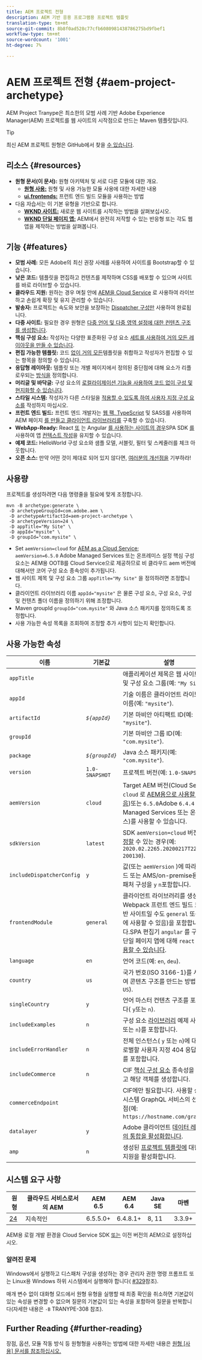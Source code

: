 ```yaml
---
title: AEM 프로젝트 전형
description: AEM 기반 응용 프로그램용 프로젝트 템플릿
translation-type: tm+mt
source-git-commit: 8b8f0ad528c77cfb6080981438786275bd9fbef1
workflow-type: tm+mt
source-wordcount: '1001'
ht-degree: 7%

---
```



# AEM 프로젝트 전형 {#aem-project-archetype}

AEM Project Tranype은 최소한의 모범 사례 기반 Adobe Experience Manager(AEM) 프로젝트를 웹 사이트의 시작점으로 만드는 Maven 템플릿입니다.

>[!TIP]
>
>최신 AEM 프로젝트 원형은 GitHub에서 찾을 [수 있습니다](https://github.com/adobe/aem-project-archetype).

## 리소스 {#resources}

* **원형 문서(이 문서):** 원형 아키텍처 및 서로 다른 모듈에 대한 개요.
   * **[원형 사용:](using.md)** 원형 및 사용 가능한 모듈 사용에 대한 자세한 내용
   * **[ui.frontends:](uifrontend.md)** 프런트 엔드 빌드 모듈을 사용하는 방법
* 다음 자습서는 이 기본 유형을 기반으로 합니다.
   * **[WKND 사이트:](https://docs.adobe.com/content/help/en/experience-manager-learn/getting-started-wknd-tutorial-develop/overview.html)** 새로운 웹 사이트를 시작하는 방법을 살펴보십시오.
   * **[WKND 단일 페이지 앱:](https://docs.adobe.com/content/help/en/experience-manager-learn/sites/spa-editor/spa-editor-framework-feature-video-use.html)** AEM에서 완전히 저작할 수 있는 반응형 또는 각도 웹 앱을 제작하는 방법을 살펴봅니다.

## 기능 {#features}

* **모범 사례:** 모든 Adobe의 최신 권장 사례를 사용하여 사이트를 Bootstrap할 수 있습니다.
* **낮은 코드:** 템플릿을 편집하고 컨텐츠를 제작하며 CSS를 배포할 수 있으며 사이트를 바로 라이브할 수 있습니다.
* **클라우드 지원:** 원하는 경우 며칠 안에 [AEM을 Cloud Service](https://docs.adobe.com/content/help/en/experience-manager-cloud-service/landing/home.html) 로 사용하여 라이브하고 손쉽게 확장 및 유지 관리할 수 있습니다.
* **발송자:** 프로젝트는 속도와 보안을 보장하는 [Dispatcher 구성만](https://docs.adobe.com/content/help/ko-KR/experience-manager-dispatcher/using/dispatcher.html) 사용하여 완료됩니다.
* **다중 사이트:** 필요한 경우 원형은 [다중 언어 및 다중 영역 설정에 대한 컨텐츠 구조를 생성합니다](https://docs.adobe.com/content/help/en/experience-manager-65/administering/introduction/msm.html).
* **핵심 구성 요소:** 작성자는 다양한 표준화된 구성 요소 [세트를 사용하여 거의 모든 레이아웃을 만들 수 있습니다](/help/introduction.md).
* **편집 가능한 템플릿:** 코드 [없이 거의 모든](https://docs.adobe.com/content/help/en/experience-manager-learn/sites/page-authoring/template-editor-feature-video-use.html)템플릿을 취합하고 작성자가 편집할 수 있는 항목을 정의할 수 있습니다.
* **응답형 레이아웃:** 템플릿 또는 개별 페이지에서 정의된 중단점에 대해 요소가 리플로우되는 [방식을](https://docs.adobe.com/content/help/en/experience-manager-cloud-service/sites/authoring/features/responsive-layout.html) 정의합니다.
* **머리글 및 바닥글:** 구성 요소의 [로컬라이제이션 기능을 사용하여 코드 없이 구성 및 현지화할 수 있습니다](https://docs.adobe.com/content/help/ko-KR/experience-manager-core-components/using/get-started/localization.html).
* **스타일 시스템:** 작성자가 다른 스타일을 [적용할 수 있도록 하여 사용자 지정 구성 요소를](https://docs.adobe.com/content/help/en/experience-manager-learn/getting-started-wknd-tutorial-develop/style-system.html) 작성하지 마십시오.
* **프런트 엔드 빌드:** 프런트 엔드 개발자는 [웹 팩, TypeScript](uifrontend.md#webpack-dev-server) 및 SASS를 사용하여 AEM 페이지 [를 만들고 클라이언트 라이브러리를](uifrontend.md) 구축할 수 있습니다.
* **WebApp-Ready:** React [또](uifrontend-react.md) 는 Angular [를 사용하는 사이트의 경우](uifrontend-angular.md)SPA SDK [를](https://docs.adobe.com/content/help/en/experience-manager-cloud-service/implementing/headless/spa/developing.html) 사용하여 앱 [컨텍스트 작성](https://docs.adobe.com/content/help/en/experience-manager-learn/sites/spa-editor/spa-editor-framework-feature-video-use.html)을 유지할 수 있습니다.
* **예제 코드:** HelloWorld 구성 요소와 샘플 모델, 서블릿, 필터 및 스케줄러를 체크 아웃합니다.
* **오픈 소스:** 만약 어떤 것이 제대로 되어 있지 않다면, [여러분의 개선점을](https://github.com/adobe/aem-core-wcm-components/blob/master/CONTRIBUTING.md) 기부하라!

## 사용량

프로젝트를 생성하려면 다음 명령줄을 필요에 맞게 조정합니다.

```
mvn -B archetype:generate \
 -D archetypeGroupId=com.adobe.aem \
 -D archetypeArtifactId=aem-project-archetype \
 -D archetypeVersion=24 \
 -D appTitle="My Site" \
 -D appId="mysite" \
 -D groupId="com.mysite" \
```

* Set `aemVersion=cloud` for [AEM as a Cloud Service](https://docs.adobe.com/content/help/en/experience-manager-cloud-service/landing/home.html);\
   `aemVersion=6.5.0` Adobe Managed Services [](https://github.com/adobe/aem-project-archetype/tree/master/src/main/archetype/dispatcher.ams)또는 온프레미스 설정
핵심 구성 요소는 AEM용 OOTB를 Cloud Service으로 제공하므로 비 클라우드 aem 버전에 대해서만 코어 구성 요소 종속성이 추가됩니다.
* 웹 사이트 제목 및 구성 요소 그룹 `appTitle="My Site"` 을 정의하려면 조정합니다.
* 클라이언트 라이브러리 이름 `appId="mysite"` 은 물론 구성 요소, 구성 요소, 구성 및 컨텐츠 폴더 이름을 정의하기 위해 조정합니다.
* Maven groupId `groupId="com.mysite"` 와 Java 소스 패키지를 정의하도록 조정합니다.
* 사용 가능한 속성 목록을 조회하여 조정할 추가 사항이 있는지 확인합니다.

## 사용 가능한 속성

| 이름 | 기본값 | 설명 |
--------------------------|----------------|--------------------
| `appTitle` |  | 애플리케이션 제목은 웹 사이트 제목 및 구성 요소 그룹(예: `"My Site"`). |
| `appId` |  | 기술 이름은 클라이언트 라이브러리 이름(예: `"mysite"`). |
| `artifactId` | *`${appId}`* | 기본 마비안 아티팩트 ID(예: `"mysite"`). |
| `groupId` |  | 기본 마비안 그룹 ID(예: `"com.mysite"`). |
| `package` | *`${groupId}`* | Java 소스 패키지(예: `"com.mysite"`). |
| `version` | `1.0-SNAPSHOT` | 프로젝트 버전(예: `1.0-SNAPSHOT`). |
| `aemVersion` | `cloud` | Target AEM 버전(Cloud Service `cloud` 로 [AEM용으로 사용할 수 있음](https://docs.adobe.com/content/help/en/experience-manager-cloud-service/landing/home.html))또는 `6.5.0`Adobe `6.4.4` Managed Services [](https://github.com/adobe/aem-project-archetype/tree/master/src/main/archetype/dispatcher.ams) 또는 온프레미스)를 사용할 수 있습니다. |
| `sdkVersion` | `latest` | SDK `aemVersion=cloud` 버전 [을 지정할](https://docs.adobe.com/content/help/en/experience-manager-cloud-service/implementing/developing/aem-as-a-cloud-service-sdk.html) 수 있는 경우(예: `2020.02.2265.20200217T222518Z-200130`). |
| `includeDispatcherConfig` | `y` | 값(또는 `aemVersion` )에 따라 클라우드 또는 AMS/on-premise용 디스패처 구성을 `y` `n`포함합니다. |
| `frontendModule` | `general` | 클라이언트 라이브러리를 생성하는 Webpack 프런트 엔드 빌드 모듈(일반 사이트일 수도 `general` 또는 `none` 에 사용할 수 있음)을 포함합니다.SPA 편집기 `angular` 를 구현하는 단일 페이지 앱에 대해 `react` 또는 [사용할 수 있습니다](https://docs.adobe.com/content/help/en/experience-manager-cloud-service/implementing/headless/spa/editor-overview.html). |
| `language` | `en` | 언어 코드(예: `en`, `deu`). |
| `country` | `us` | 국가 번호(ISO 3166-1)를 사용하여 콘텐츠 구조를 만드는 방법(예: `US`). |
| `singleCountry` | `y` | 언어 마스터 컨텐츠 구조를 포함합니다( `y`또는 `n`). |
| `includeExamples` | `n` | 구성 요소 [라이브러리](https://www.aemcomponents.dev/) 예제 사이트( `y`또는 `n`)를 포함합니다. |
| `includeErrorHandler` | `n` | 전체 인스턴스( `y` 또는 `n`)에 대해 글로벌할 사용자 지정 404 응답 페이지를 포함합니다. |
| `includeCommerce` | `n` | CIF [핵심 구성 요소](https://github.com/adobe/aem-core-cif-components) 종속성을 포함하고 해당 객체를 생성합니다. |
| `commerceEndpoint` |  | CIF에만 필요합니다. 사용할 상거래 시스템 GraphQL 서비스의 선택 끝점(예: `https://hostname.com/grapql`). |
| `datalayer` | `y` | Adobe 클라이언트 [데이터 레이어와의 통합을 활성화합니다](/help/developing/data-layer/overview.md). |
| `amp` | `n` | 생성된 [프로젝트 템플릿에](/help/developing/amp.md) 대한 AMP 지원을 활성화합니다. |

## 시스템 요구 사항

| 원형 | 클라우드 서비스로서의 AEM | AEM 6.5 | AEM 6.4 | Java SE | 마벤 |
|---------|---------|---------|---------|---------|---------|
| [24](https://github.com/adobe/aem-project-archetype/releases/tag/aem-project-archetype-24) | 지속적인 | 6.5.5.0+ | 6.4.8.1+ | 8, 11 | 3.3.9+ |

AEM용 로컬 개발 환경을 Cloud Service SDK [또는](https://docs.adobe.com/content/help/en/experience-manager-learn/cloud-service/local-development-environment-set-up/overview.html) 이전 버전의 AEM으로 [](https://docs.adobe.com/content/help/en/experience-manager-learn/foundation/development/set-up-a-local-aem-development-environment.html)설정하십시오.

### 알려진 문제

Windows에서 실행하고 디스패처 구성을 생성하는 경우 관리자 권한 명령 프롬프트 또는 Linux용 Windows 하위 시스템에서 실행해야 합니다( [#329](https://github.com/adobe/aem-project-archetype/issues/329)참조).

매개 변수 없이 대화형 모드에서 원형 유형을 실행할 때 최종 확인을 취소하면 기본값이 있는 속성을 변경할 수 없으며 질문의 기본값이 있는 속성을 포함하여 질문을 반복합니다(자세한 내용은 `-B` TRANYPE-308[](https://issues.apache.org/jira/browse/ARCHETYPE-308) 참조).

## Further Reading {#further-reading}

장점, 옵션, 모듈 작동 방식 등 원형형을 사용하는 방법에 대한 자세한 내용은 [원형 [사용] 문서를 참조하십시오.](using.md)
